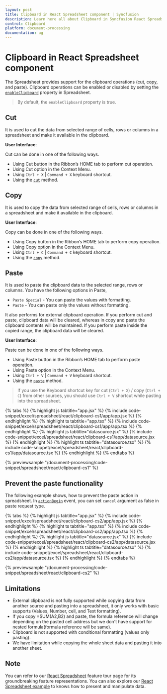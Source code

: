 ```yaml
---
layout: post
title: Clipboard in React Spreadsheet component | Syncfusion
description: Learn here all about Clipboard in Syncfusion React Spreadsheet component of Syncfusion Essential JS 2 and more.
control: Clipboard 
platform: document-processing
documentation: ug
---
```


# Clipboard in React Spreadsheet component

The Spreadsheet provides support for the clipboard operations (cut, copy, and paste). Clipboard operations can be enabled or disabled by setting the [`enableClipboard`](https://ej2.syncfusion.com/react/documentation/api/spreadsheet/#enableclipboard) property in Spreadsheet.

> By default, the `enableClipboard` property is true.

## Cut

It is used to cut the data from selected range of cells, rows or columns in a spreadsheet and make it available in the clipboard.

**User Interface**:

Cut can be done in one of the following ways.

* Using Cut button in the Ribbon’s HOME tab to perform cut operation.
* Using Cut option in the Context Menu.
* Using `Ctrl + X` | `Command + X` keyboard shortcut.
* Using the [`cut`](https://ej2.syncfusion.com/react/documentation/api/spreadsheet/#cut) method.

## Copy

It is used to copy the data from selected range of cells, rows or columns in a spreadsheet and make it available in the clipboard.

**User Interface**:

Copy can be done in one of the following ways.

* Using Copy button in the Ribbon’s HOME tab to perform copy operation.
* Using Copy option in the Context Menu.
* Using `Ctrl + C` | `Command + C` keyboard shortcut.
* Using the [`copy`](https://ej2.syncfusion.com/react/documentation/api/spreadsheet/#copy) method.

## Paste

It is used to paste the clipboard data to the selected range, rows or columns. You have the following options in Paste,

* `Paste Special` - You can paste the values with formatting.
* `Paste` - You can paste only the values without formatting.

It also performs for external clipboard operation. If you perform cut and paste, clipboard data will be cleared, whereas in copy and paste the clipboard contents will be maintained. If you perform paste inside the copied range, the clipboard data will be cleared.

**User Interface**:

Paste can be done in one of the following ways.

* Using Paste button in the Ribbon’s HOME tab to perform paste operation.
* Using Paste option in the Context Menu.
* Using `Ctrl + V` | `Command + V` keyboard shortcut.
* Using the [`paste`](https://ej2.syncfusion.com/react/documentation/api/spreadsheet/#paste) method.

> If you use the Keyboard shortcut key for cut (`Ctrl + X`) / copy (`Ctrl + C`) from other sources, you should use `Ctrl + V` shortcut while pasting into the spreadsheet.

{% tabs %}
{% highlight js tabtitle="app.jsx" %}
{% include code-snippet/excel/spreadsheet/react/clipboard-cs1/app/app.jsx %}
{% endhighlight %}
{% highlight ts tabtitle="app.tsx" %}
{% include code-snippet/excel/spreadsheet/react/clipboard-cs1/app/app.tsx %}
{% endhighlight %}
{% highlight js tabtitle="datasource.jsx" %}
{% include code-snippet/excel/spreadsheet/react/clipboard-cs1/app/datasource.jsx %}
{% endhighlight %}
{% highlight ts tabtitle="datasource.tsx" %}
{% include code-snippet/excel/spreadsheet/react/clipboard-cs1/app/datasource.tsx %}
{% endhighlight %}
{% endtabs %}

 {% previewsample "/document-processing/code-snippet/spreadsheet/react/clipboard-cs1" %}

## Prevent the paste functionality

The following example shows, how to prevent the paste action in spreadsheet. In [`actionBegin`](https://ej2.syncfusion.com/react/documentation/api/spreadsheet/#actionbegin) event, you can set `cancel` argument as false in paste request type.

{% tabs %}
{% highlight js tabtitle="app.jsx" %}
{% include code-snippet/excel/spreadsheet/react/clipboard-cs2/app/app.jsx %}
{% endhighlight %}
{% highlight ts tabtitle="app.tsx" %}
{% include code-snippet/excel/spreadsheet/react/clipboard-cs2/app/app.tsx %}
{% endhighlight %}
{% highlight js tabtitle="datasource.jsx" %}
{% include code-snippet/excel/spreadsheet/react/clipboard-cs2/app/datasource.jsx %}
{% endhighlight %}
{% highlight ts tabtitle="datasource.tsx" %}
{% include code-snippet/excel/spreadsheet/react/clipboard-cs2/app/datasource.tsx %}
{% endhighlight %}
{% endtabs %}

 {% previewsample "/document-processing/code-snippet/spreadsheet/react/clipboard-cs2" %}

## Limitations

* External clipboard is not fully supported while copying data from another source and pasting into a spreadsheet, it only works with basic supports (Values, Number, cell, and Text formatting).
* If you copy =SUM(A2,B2) and paste, the formula reference will change depending on the pasted cell address but we don't have support for nested formula(formula reference will be same).
* Clipboard is not supported with conditional formatting (values only pasting).
* We have limitation while copying the whole sheet data and pasting it into another sheet.

## Note

You can refer to our [React Spreadsheet](https://www.syncfusion.com/spreadsheet-editor-sdk/react-spreadsheet-editor) feature tour page for its groundbreaking feature representations. You can also explore our [React Spreadsheet example](https://www.syncfusion.com/spreadsheet-editor-sdk/react-spreadsheet-editor) to knows how to present and manipulate data.